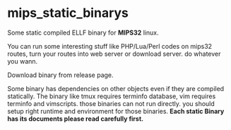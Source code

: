 # mips_static_binarys
Some static compiled ELLF binary for **MIPS32** linux.

You can run some interesting stuff like PHP/Lua/Perl codes on mips32 routes, turn your routes into web server or download server. do whatever you wann.

Download binary from release page. 

Some binary has dependencies on other objects even if they are compiled statically. The binary like tmux requires terminfo database, vim requires terminfo and vimscripts. those binaries can not run directly. you should setup right runtime and environment for those binaries. **Each static Binary has its documents please read carefully first.**
